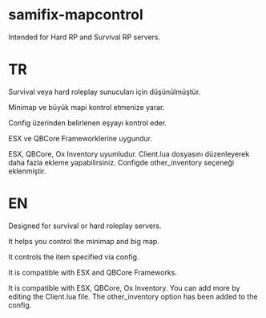 # samifix-mapcontrol
Intended for Hard RP and Survival RP servers.

# TR

Survival veya hard roleplay sunucuları için düşünülmüştür.

Minimap ve büyük mapi kontrol etmenize yarar.

Config üzerinden belirlenen eşyayı kontrol eder. 

ESX ve QBCore Frameworklerine uygundur.

ESX, QBCore, Ox Inventory uyumludur. Client.lua dosyasını düzenleyerek daha fazla ekleme yapabilirsiniz. Configde other_inventory seçeneği eklenmiştir.


# EN

Designed for survival or hard roleplay servers.

It helps you control the minimap and big map.

It controls the item specified via config.

It is compatible with ESX and QBCore Frameworks.

It is compatible with ESX, QBCore, Ox Inventory. You can add more by editing the Client.lua file. The other_inventory option has been added to the config.
